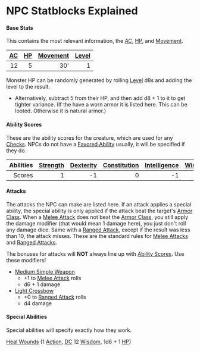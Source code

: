 # NPC Statblocks Explained

#### Base Stats
This contains the most relevant information, the [AC](../../../Player%20Characters/Derived%20Statistics/Armor%20Class.md), [HP](../../../Player%20Characters/Derived%20Statistics/Health%20Points.md), and [Movement](../../Game%20Procedures/Movement.md).

| [AC](../../../Player%20Characters/Derived%20Statistics/Armor%20Class.md) | [HP](../../../Player%20Characters/Derived%20Statistics/Health%20Points.md) | [Movement](../../../Game%20Procedures/Movement.md) | [Level](../../../Player%20Characters/Derived%20Statistics/Level.md) |
| -----------------------------------------------------------------------: | -------------------------------------------------------------------------: | -------------------------------------------------: | ------------------------------------------------------------------: |
|                                                                       12 |                                                                          5 |                                                30' |                                                                   1 |
Monster HP can be randomly generated by rolling [Level](../../Player%20Characters/Derived%20Statistics/Level.md) d8s and adding the level to the result.
- Alternatively, subtract 5 from their HP, and then add d8 + 1 to it to get tighter variance.
(If the have a worn armor it is listed here. This can be looted. Otherwise it is natural armor.)
#### Ability Scores
These are the ability scores for the creature, which are used for any [Checks](../../Game%20Procedures/Check.md). NPCs do not have a [Favored Ability](../../Player%20Characters/Favored%20Ability.md) usually, it will be specified if they do.

| Abilities | [Strength](../../../Player%20Characters/Chosen%20Statistics/Strength.md) | [Dexterity](../../../Player%20Characters/Chosen%20Statistics/Dexterity.md) | [Constitution](../../../Player%20Characters/Chosen%20Statistics/Constitution.md) | [Intelligence](../../../Player%20Characters/Chosen%20Statistics/Intelligence.md) | [Wisdom](../../../Player%20Characters/Chosen%20Statistics/Wisdom.md)<br> | [Charisma](../../../Player%20Characters/Chosen%20Statistics/Charisma.md)<br> |
| --------: | -----------------------------------------------------------------------: | -------------------------------------------------------------------------: | -------------------------------------------------------------------------------: | -------------------------------------------------------------------------------: | -----------------------------------------------------------------------: | ---------------------------------------------------------------------------: |
|    Scores |                                                                        1 |                                                                         -1 |                                                                                0 |                                                                               -1 |                                                                        2 |                                                                            0 |
#### Attacks
The attacks the NPC can make are listed here. If an attack applies a special ability, the special ability is only applied if the attack beat the target's [Armor Class](../../Player%20Characters/Derived%20Statistics/Armor%20Class.md). When a [Melee Attack](../../Game%20Procedures/Melee%20Attack.md) does not beat the [Armor Class](../../Player%20Characters/Derived%20Statistics/Armor%20Class.md), you still apply the damage modifier (that would mean 1 damage here), you just don't roll any damage dice. Same with a [Ranged Attack](../../Game%20Procedures/Ranged%20Attack.md), except if the result was less than 10, the attack misses. These are the standard rules for [Melee Attacks](../../Game%20Procedures/Melee%20Attack.md) and [Ranged Attacks](../../Game%20Procedures/Ranged%20Attack.md).

The bonuses for attacks will **NOT** always line up with [Ability Scores](../../Player%20Characters/Chosen%20Statistics/Ability%20Scores.md). Use these modifiers!

- [Medium Simple Weapon](../../../Items/Individual%20Item%20Cards/Weapons/Melee%20Weapons/Medium%20Simple%20Weapon.md) 
	- +1 to [Melee Attack](../../../Game%20Procedures/Melee%20Attack.md) rolls
	- d6 + 1 damage
- [Light Crossbow](../../Items/Individual%20Item%20Cards/Weapons/Ranged%20Weapons/Light%20Crossbow.md)
	- +0 to [Ranged Attack](../../Game%20Procedures/Ranged%20Attack.md) rolls
	- d4 damage
#### Special Abilities
Special abilities will specify exactly how they work.

[Heal Wounds](../../../Magic/Spells/Mythril%20Spells/Level%201/Heal%20Wounds.md) (1 [Action](../../../Game%20Procedures/Action.md), [DC](../../../Game%20Procedures/DC.md) 12 [Wisdom](../../../Player%20Characters/Chosen%20Statistics/Wisdom.md), 1d6 + 1 [HP](../../../Player%20Characters/Derived%20Statistics/Health%20Points.md))
